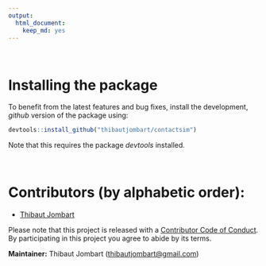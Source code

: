 ```yaml
---
output: 
  html_document: 
    keep_md: yes
---
```







<br>

# Installing the package


To benefit from the latest features and bug fixes, install the development, *github* version of the package using:

```r
devtools::install_github("thibautjombart/contactsim")
```

Note that this requires the package *devtools* installed.


<br>


# Contributors (by alphabetic order):
- [Thibaut Jombart](https://github.com/thibautjombart)


Please note that this project is released with a [Contributor Code of Conduct](CONDUCT.md). By participating in this project you agree to abide by its terms.

**Maintainer:** Thibaut Jombart (thibautjombart@gmail.com)
